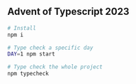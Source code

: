## Advent of Typescript 2023

```sh
# Install
npm i

# Type check a specific day
DAY=1 npm start

# Type check the whole project
npm typecheck
```